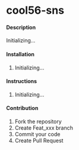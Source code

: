 # cool56-sns

#### Description
Initializing...

#### Installation

1.  Initializing...

#### Instructions

1.  Initializing...

#### Contribution

1.  Fork the repository
2.  Create Feat_xxx branch
3.  Commit your code
4.  Create Pull Request


